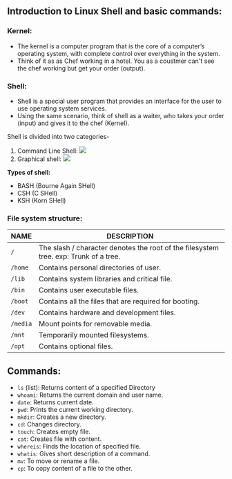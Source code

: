 ## Introduction to Linux Shell and basic commands:
### Kernel:
- The kernel is a computer program that is the core of a computer’s operating system, with complete control over everything in the system.
- Think of it as as Chef working in a hotel. You as a coustmer can't see the chef working but get your order (output).

### Shell:
- Shell is a special user program that provides an interface for the user to use operating system services.
- Using the same scenario, think of shell as a waiter, who takes your order (input) and gives it to the chef (Kernel).

Shell is divided into two categories-
1. Command Line Shell:
   ![](Command_shell.jpg)
2. Graphical shell:
   ![](Graphical_shell.jpg)

**Types of shell:**
- BASH (Bourne Again SHell)
- CSH (C SHell)
- KSH (Korn SHell)

 ### File system structure:
| NAME | DESCRIPTION                                                                   |
| --------- | ----------------------------------------------------------------------------- |
| `/`       | The slash / character denotes the root of the filesystem tree. exp: Trunk of a tree.|
| `/home`   | Contains personal directories of user. |
| `/lib`    | Contains system libraries and critical file.|
| `/bin`    | Contains user executable files.|
| `/boot`   | Contains all the files that are required for booting.|
| `/dev`    | Contains hardware and development files.|
| `/media`  | Mount points for removable media.|
| `/mnt`    | Temporarily mounted filesystems.|
| `/opt`    | Contains optional files. |

## Commands:
- `ls` (list): Returns content of a specified Directory
- `whoami`: Returns the current domain and user name.
- `date`: Returns current date.
- `pwd`: Prints the current working directory.
- `mkdir`: Creates a new directory.
- `cd`: Changes directory.
- `touch`: Creates empty file.
- `cat`: Creates file with content.
- `whereis`: Finds the location of specified file.
- `whatis`: Gives short description of a command.
- `mv`: To move or rename a file.
- `cp`: To copy content of a file to the other.
  
